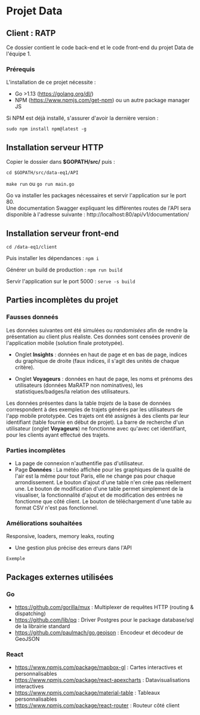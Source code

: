 # Projet Data


## Client : RATP

Ce dossier contient le code back-end et le code front-end du projet Data de l'équipe 1.

### Prérequis

L'installation de ce projet nécessite :  
- Go >1.13 (https://golang.org/dl/)  
- NPM (https://www.npmjs.com/get-npm) ou un autre package manager JS    

Si NPM est déjà installé, s'assurer d'avoir la dernière version :

```sudo npm install npm@latest -g```


## Installation serveur HTTP

Copier le dossier dans **$GOPATH/src/** puis :

```cd $GOPATH/src/data-eq1/API```

```make run``` ou ```go run main.go```  

Go va installer les packages nécessaires et servir l'application sur le port 80.  
Une documentation Swagger expliquant les différentes routes de l'API sera disponible à l'adresse suivante : http://localhost:80/api/v1/documentation/


## Installation serveur front-end

```cd /data-eq1/client```

Puis installer les dépendances : ```npm i```

Générer un build de production : ```npm run build```

Servir l'application sur le port 5000 : ```serve -s build```


## Parties incomplètes du projet

### Fausses donneés

Les données suivantes ont été simulées ou *randomisées* afin de rendre la présentation au client plus réaliste. Ces données sont censées provenir de l'application mobile (solution finale prototypée).

- Onglet **Insights** : données en haut de page et en bas de page, indices du graphique de droite (faux indices, il s'agit des unités de chaque critère).

- Onglet **Voyageurs** : données en haut de page, les noms et prénoms des utilisateurs (données MaRATP non nominatives), les statistiques/badges/la relation des utilisateurs.

Les données présentes dans la table *trajets* de la base de données correspondent à des exemples de trajets générés par les utilisateurs de l'app mobile prototypée. Ces trajets ont été assignés à des clients par leur identifiant (table fournie en début de projet). La barre de recherche d'un utilisateur (onglet **Voyageurs**) ne fonctionne avec qu'avec cet identifiant, pour les clients ayant effectué des trajets.

### Parties incomplètes

- La page de connexion n'authentifie pas d'utilisateur.
- Page **Données** : La météo affichée pour les graphiques de la qualité de l'air est la même pour tout Paris, elle ne change pas pour chaque arrondissement. Le bouton d'ajout d'une table n'en crée pas réellement une. Le bouton de modification d'une table permet simplement de la visualiser, la fonctionnalité d'ajout et de modification des entrées ne fonctionne que côté client. Le bouton de téléchargement d'une table au format CSV n'est pas fonctionnel.

### Améliorations souhaitées

Responsive, loaders, memory leaks, routing  
- Une gestion plus précise des erreurs dans l'API

```
Exemple
```

## Packages externes utilisées

### Go
- https://github.com/gorilla/mux : Multiplexer de requêtes HTTP (routing & dispatching) 
- https://github.com/lib/pq : Driver Postgres pour le package database/sql de la librairie standard
- https://github.com/paulmach/go.geojson : Encodeur et décodeur de GeoJSON

### React
- https://www.npmjs.com/package/mapbox-gl : Cartes interactives et personnalisables
- https://www.npmjs.com/package/react-apexcharts : Datavisualisations interactives
- https://www.npmjs.com/package/material-table : Tableaux personnalisables
- https://www.npmjs.com/package/react-router : Routeur côté client




